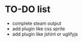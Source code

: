 TO-DO list
==========
* complete steam output
* add plugin like css sprite
* add plugin like jshint or uglifyjs
